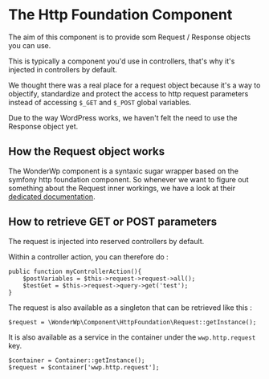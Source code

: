 # The Http Foundation Component


The aim of this component is to provide som Request / Response objects you can use.

This is typically a component you'd use in controllers, that's why it's injected in controllers by default.

We thought there was a real place for a request object because it's a way to objectify, standardize and protect the access to http request parameters instead of accessing `$_GET` and `$_POST` global variables.

Due to the way WordPress works, we haven't felt the need to use the Response object yet.

## How the Request object works

The WonderWp component is a syntaxic sugar wrapper based on the symfony http foundation component. So whenever we want to figure out something about the Request inner workings, we have a look at their [dedicated documentation](http://symfony.com/doc/current/components/http_foundation.html#accessing-request-data).

## How to retrieve GET or POST parameters

The request is injected into reserved controllers by default.

Within a controller action, you can therefore do :

```
public function myControllerAction(){
	$postVariables = $this->request->request->all();
	$testGet = $this->request->query->get('test');
}
```

The request is also available as a singleton that can be retrieved like this : 

```
$request = \WonderWp\Component\HttpFoundation\Request::getInstance();
```

It is also available as a service in the container under the `wwp.http.request` key.

```
$container = Container::getInstance();
$request = $container['wwp.http.request'];
```